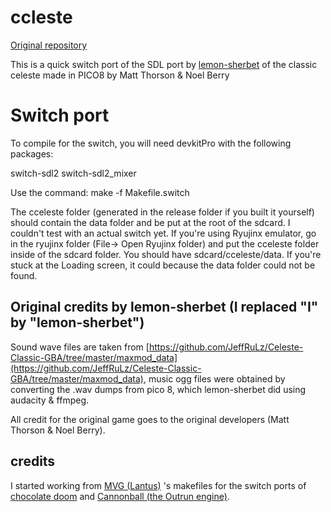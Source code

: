 # ccleste

[Original repository](https://github.com/lemon-sherbet/ccleste)

This is a quick switch port of the SDL port by [lemon-sherbet](https://github.com/lemon-sherbet) of the classic celeste made in PICO8 by Matt Thorson & Noel Berry



# Switch port

To compile for the switch, you will need devkitPro with the following packages:

switch-sdl2
switch-sdl2_mixer

Use the command:
make -f Makefile.switch

The cceleste folder (generated in the release folder if you built it yourself) should contain the data folder and be put at the root of the sdcard. I couldn't test with an actual switch yet.
If you're using Ryujinx emulator, go in the ryujinx folder (File-> Open Ryujinx folder) and put the cceleste folder inside of the sdcard folder.
You should have  sdcard/cceleste/data. 
If you're stuck at the Loading screen, it could because the data folder could not be found.




## Original credits by lemon-sherbet (I replaced "I" by "lemon-sherbet")

Sound wave files are taken from [https://github.com/JeffRuLz/Celeste-Classic-GBA/tree/master/maxmod_data](https://github.com/JeffRuLz/Celeste-Classic-GBA/tree/master/maxmod_data),
music ogg files were obtained by converting the .wav dumps from pico 8, which lemon-sherbet did using audacity & ffmpeg.

All credit for the original game goes to the original developers (Matt Thorson & Noel Berry).

## credits

I started working from [MVG (Lantus)](https://github.com/lantus) 's makefiles for the switch ports of [chocolate doom](https://github.com/lantus/chocolate-doom-nx) and [Cannonball (the Outrun engine)](https://github.com/lantus/cannonball-nx).


